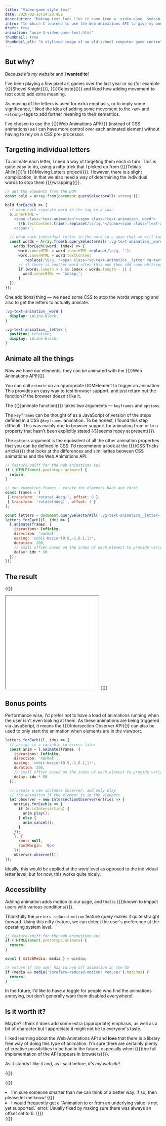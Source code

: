 ```yaml
---
title: "Video-game style text"
date: 2020-02-16T14:28:45Z
description: "Making text look like it came from a _video-game_ &mdash; with the power of **JavaScript**!"
intro: "In which I learned to use the Web Animations API to give my body text some video game pizazz."
draft: true
animation: "anim-3-video-game-text.html"
thumbnail: true
thumbnail_alt: "A stylised image of an old-school computer game controller"
---
```


## But why?

Because _it's my website_ and **I wanted to**!

I've been playing a few pixel art games over the last year or so (for example {{<external-link href="https://yachtclubgames.com/shovel-knight/">}}Shovel Knight{{</external-link>}}, {{<external-link href="http://www.celestegame.com/">}}Celeste{{</external-link>}}) and liked how adding movement to text could add extra meaning.

As moving of the letters is used for extra emphasis, or to imply some significance, I liked the idea of adding some movement to the `<em>` and `<strong>` tags to add further meaning to their semantics.

I've chosen to use the {{<external-link href="https://developer.mozilla.org/en-US/docs/Web/API/Web_Animations_API">}}Web Animations API{{</external-link>}} (instead of CSS animations) as I can have more control over each animated element without having to rely on a CSS pre-processor.

## Targeting individual letters

To animate each letter, I need a way of targeting them each in turn. This is quite easy to do, using a nifty trick that I picked up from {{<external-link href="https://tobiasahlin.com/">}}Tobias Ahlin{{</external-link>}}'s {{<external-link href="https://tobiasahlin.com/moving-letters/">}}Moving Letters project{{</external-link>}}. However, there is a slight complication, in that we also need a way of determining the individual words to stop them {{<footnote-link help>}}wrapping{{</footnote-link>}}.

```javascript
// get the elements from the DOM
const bold = Array.from(document.querySelectorAll('strong'));

bold.forEach(b => {
  // wrap each separate word in the tag in a span
  b.innerHTML = `
    <span class="text-animation"><span class="text-animation__word">
      ${b.textContent.trim().replace(/\s/ig,'</span><span class="text-animation__word">$&')}
    </span>`;

  // wrap each individual letter in the word in a span that we will target for the animation
  const words = Array.from(b.querySelectorAll('.vg-text-animation__word'));
    words.forEach((word, index) => {
      word.innerHTML = word.innerHTML.replace(/\s/g, '');
      word.innerHTML = word.textContent
        .replace(/\S/g, '<span class="vg-text-animation__letter vg-text-animation__letter--bold">$&</span>');
      // if there is another word after this one then add some whitespace
      if (words.length > 1 && index < words.length - 1) {
        word.innerHTML += '&nbsp;';
      }
  });
});

```

One additional thing &mdash; we need some CSS to stop the words wrapping and also to get the letters to actually animate.

```css
.vg-text-animation__word {
  display: inline-block;
}

.vg-text-animation__letter {
  position: relative;
  display: inline-block;
}
```

## Animate all the things

Now we have our elements, they can be animated with the {{<external-link href="https://developer.mozilla.org/en-US/docs/Web/API/Web_Animations_API">}}Web Animations API!{{</external-link>}}

You can call `animate` on an appropriate DOMElement to trigger an animation. This provides an easy way to test browser support, and just return out the function if the browser doesn't like it.

The {{<external-link href="https://developer.mozilla.org/en-US/docs/Web/API/Element/animate">}}animate function{{</external-link>}} takes two arguments &mdash; `keyframes` and `options`.

The `keyframes` can be thought of as a JavaScript of version of the steps defined in a CSS `@keyframes` animation. To be honest, I found this step difficult. This was mainly due to browser support for animating from or to a property that hasn't been explicitly stated {{<footnote-link ropey>}}seems ropey at present{{</footnote-link>}}.

The `options` argument is the equivalent of all the other animation properties that you can be defined in CSS. I'd recommend a look at the {{<external-link href="https://css-tricks.com/css-animations-vs-web-animations-api/">}}CSS Tricks article{{</external-link>}} that looks at the differences and similiarites between CSS animations and the Web Animations API.

```javascript
// feature-sniff for the web animations api
if (!HTMLElement.prototype.animate) {
  return;
}

// our animation frames - rotate the elements back and forth
const frames = [
 { transform: 'rotate(-4deg)', offset: 0 },
 { transform: 'rotate(4deg)', offset: 1 }
];

const letters = document.querySelectorAll('.vg-text-animation__letter--bold');
letters.forEach((l, idx) => {
  l.animate(frames, {
    iterations: Infinity,
    direction: 'normal',
    easing: 'cubic-bezier(0.9,-1,0.1,1)',
    duration: 200,
    // small offset based on the index of each element to provide variation
    delay: idx * 80
  });
});
```

## The result

{{<rawHtml>}}
<iframe height="300" src="/examples/video-game-anim-1"></iframe>
{{</rawHtml>}}

## Bonus points

Performance wise, I'd prefer not to have a load of animations running when the user isn't even looking at them. As these animations are being triggered via JavaScript, it means the {{<external-link href="https://developer.mozilla.org/en-US/docs/Web/API/IntersectionObserver">}}Intersection Observer API{{</external-link>}} can also be used to only start the animation when elements are in the viewport.

```javascript
letters.forEach((l, idx) => {
  // assign to a variable to access later
  const anim = l.animate(frames, {
    iterations: Infinity,
    direction: 'normal',
    easing: 'cubic-bezier(0.9,-1,0.1,1)',
    duration: 200,
    // small offset based on the index of each element to provide variation
    delay: idx * 80
  });

  // create a new instance observer, and only play
  // the animation if the element is in the viewport
  let observer = new IntersectionObserver(entries => {
    entries.forEach(e => {
      if (e.isIntersecting) {
        anim.play();
      } else {
        anim.cancel();
      }
    });    
    }, {
      root: null,
      rootMargin: '0px'
    });
    observer.observe(l);
});

```

Ideally, this would be applied at the _word_ level as opposed to the individual letter level, but for now, this works quite nicely.

## Accessibility

Adding animation adds motion to our page, and that is {{<external-link href="https://css-tricks.com/introduction-reduced-motion-media-query/">}}known to impact users with various conditions{{</external-link>}}.

Thankfully the `prefers-reduced-motion` feature query makes it quite straight forward. Using this nifty feature, we can detect the user's preference at the operating system level.

```javascript
// feature-sniff for the web animations api
if (!HTMLElement.prototype.animate) {
  return;
}

const { matchMedia: media } = window;

// return if the user has turned off animation in the OS
if (media && media('(prefers-reduced-motion: reduce)').matches) {
  return;
}
```
In the future, I'd like to have a toggle for people who find the animations annoying, but don't generally want them disabled everywhere!

## Is it worth it?

Maybe? I think it does add some extra (appropriate) emphasis, as well as a bit of character but I appreciate it might not be to everyone's taste.

I liked learning about the Web Animations API and **love** that there is a library free way of doing this type of animation. I'm sure there are certainly plenty of creative possibilities to be had in the future, especially when {{<external-link href="https://caniuse.com/#feat=web-animation">}}the full implementation of the API appears in browsers{{</external-link>}}.

As it stands I like it and, as I said before, _it's my website_!

{{<signoff>}}

{{<blogfooter>}}
<li id="help-footnote">
    I'm sure someone smarter than me can think of a better way. If so, then please let me know!
    {{<footnote-back help-link >}}
</li>
<li id="ropey-footnote">
    I would frequently get a `Animation to or from an underlying value is not yet supported.` error. Usually fixed by making sure there was always an offset set to 0.
    {{<footnote-back ropey-link >}}
</li>
{{</blogfooter>}}